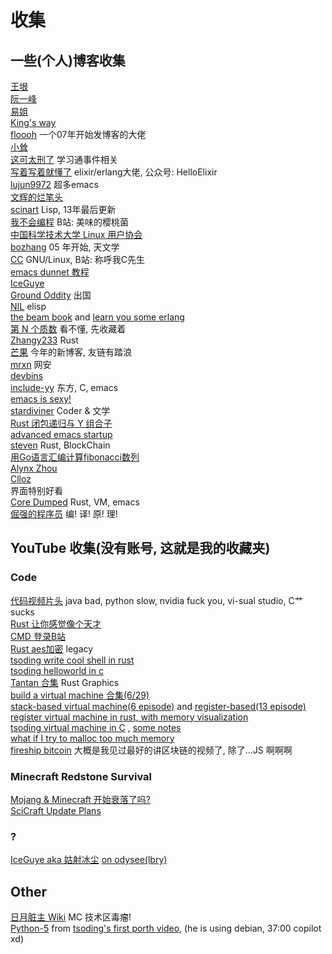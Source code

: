 # 收集
## 一些(个人)博客收集
[王垠](http://www.yinwang.org/)<br>
[阮一峰](http://ruanyifeng.com/blog/)<br>
[易姐](https://shakaianee.top/)<br>
[King's way](https://blog.stdio.io/1385)<br>
[floooh](https://floooh.github.io/)
    一个07年开始发博客的大佬<br>
[小耸](https://xiaosong.fun/)<br>
[这可太刑了](https://piaogewala.ga/)
    学习通事件相关<br>
[写着写着就懂了](https://www.cnblogs.com/zhongwencool/)
    elixir/erlang大佬, 公众号: HelloElixir<br>
[lujun9972](http://blog.lujun9972.win/emacs-document/)
    超多emacs<br>
[文辉的烂笔头](https://www.wenhui.space/)<br>
[scinart](http://scinart.is-programmer.com/)
    Lisp, 13年最后更新<br>
[我不会编程](https://evanmeek.github.io/)
    B站: 美味的樱桃菌<br>
[中国科学技术大学 Linux 用户协会](https://lug.ustc.edu.cn/)<br>
[bozhang](http://bzhang.lamost.org/website/)
    05 年开始, 天文学<br>
[CC](https://yaocc.cc/)
    GNU/Linux, B站: 称呼我C先生<br>
[emacs dunnet 教程](https://www.luogu.com.cn/blog/ivystorm/emacs-adventuredunnet-tong-guan-jiao-cheng)<br>
[IceGuye](https://iceguye.com/blog)<br>
[Ground Oddity](http://jujuba.me/)
    出国<br>
[NIL](https://cireu.github.io/)
    elisp<br>
[the beam book](https://blog.stenmans.org/theBeamBook/)
    and [learn you some erlang](https://learnyousomeerlang.com/content)<br>
[第 N 个质数](https://www.cnblogs.com/zjjws/p/13346020.html)
    看不懂, 先收藏着<br>
[Zhangy233](https://www.coder.rs/)
    Rust<br>
[芒果](https://blog.bluemangoo.net/)
    今年的新博客, 友链有踏浪<br>
[mrxn](https://mrxn.net/)
    网安<br>
[devbins](https://devbins.github.io/page)<br>
[include-yy](http://incf19.com/yynotes/)
    东方, C, emacs<br>
[emacs is sexy!](https://emacs.sexy/)<br>
[stardiviner](https://stardiviner.github.io/)
    Coder & 文学<br>
[Rust 闭包递归与 Y 组合子](https://nihil.cc/posts/rust_closure_and_y/)<br>
[advanced emacs startup](https://blog.d46.us/advanced-emacs-startup/)<br>
[steven](https://stevenbai.top/)
    Rust, BlockChain<br>
[用Go语言汇编计算fibonacci数列](https://zhuanlan.zhihu.com/p/138719668)<br>
[Alynx Zhou](https://sh.alynx.one/)<br>
[Clloz](https://www.clloz.com/)<br>
    界面特别好看<br>
[Core Dumped](https://coredumped.dev/)
    Rust, VM, emacs<br>
[倔强的程序员](https://www.zhihu.com/column/c_1313110231912726528)
    编! 译! 原! 理!<br>

## YouTube 收集(没有账号, 这就是我的收藏夹)
### Code
[代码视频片头](https://youtu.be/gG00NgcdNEk)
    java bad, python slow, nvidia fuck you, vi-sual studio, C艹 sucks<br>
[Rust 让你感觉像个天才](https://youtu.be/0rJ94rbdteE)<br>
[CMD 登录B站](https://youtu.be/nfF91Z6fqGk)<br>
[Rust aes加密](https://youtu.be/l0AmlU-4IRM)
    legacy<br>
[tsoding write cool shell in rust](https://youtu.be/qKA2NZ1-kx0)<br>
[tsoding helloworld in c](https://youtu.be/hmMtQe_mYr0)<br>
[Tantan 合集](https://www.youtube.com/watch?list=RDCMUChl_NKOs1qqh_x7yJfaDpDw)
    Rust Graphics<br>
[build a virtual machine 合集(6/29)](https://www.youtube.com/watch?list=PLGNbPb3dQJ_446PjTYQ0mCn2OGoHSKraB)<br>
[stack-based virtual machine(6 episode)](https://www.youtube.com/watch?list=PLSiFUSQSRYAOFwfP-aMzXJlWKVyIuWfPU)
    and [register-based(13 episode)](https://youtu.be/cfPDeso3XwI)<br>
[register virtual machine in rust, with memory visualization](https://youtu.be/_uAMo-bXI5g)<br>
[tsoding virtual machine in C](https://www.youtube.com/watch?list=PLpM-Dvs8t0VY73ytTCQqgvgCWttV3m8LM)
    , [some notes](tsoding_bm)<br>
[what if I try to malloc too much memory](https://youtu.be/Fq9chEBQMFE)<br>
[fireship bitcoin](https://youtu.be/qF7dkrce-mQ)
    大概是我见过最好的讲区块链的视频了, 除了...JS 啊啊啊<br>

### Minecraft Redstone Survival
[Mojang & Minecraft 开始衰落了吗?](https://youtu.be/VKydXD6Lr20)<br>
[SciCraft Update Plans](https://youtu.be/Y9DIIh0s9cg)<br>

### ?
[IceGuye aka 姑射冰尘](https://www.youtube.com/c/IceGuye)
    [on odysee(lbry)](https://odysee.com/@IceGuye)<br>


## Other
[日月脏主 Wiki](https://moonboos.fandom.com/zh/wiki/%E6%98%8E%E6%9C%88%E5%BA%84%E4%B8%BB_Wiki)
    MC 技术区毒瘤!<br>
[Python-5](https://en.wikipedia.org/wiki/Python_(missile))
    from [tsoding's first porth video](https://youtu.be/8QP2fDBIxjM),
    (he is using debian, 37:00 copilot xd)<br>

<!--
https://www.pixiv.net/users/57759368
https://www.pixiv.net/users/2973809
-->
